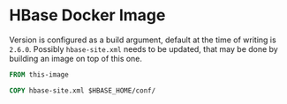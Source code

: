 # HBase Docker Image

Version is configured as a build argument, default at the time of writing is
`2.6.0`. Possibly `hbase-site.xml` needs to be updated, that may be done by
building an image on top of this one.

```Dockerfile
FROM this-image

COPY hbase-site.xml $HBASE_HOME/conf/
```
